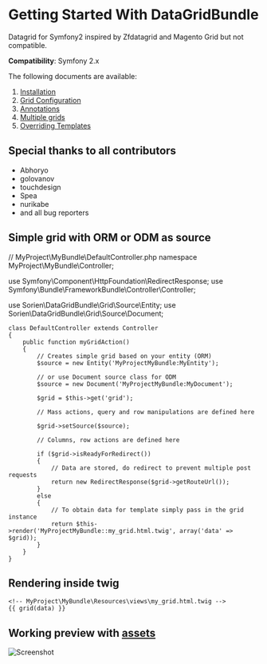 Getting Started With DataGridBundle
===================================

Datagrid for Symfony2 inspired by Zfdatagrid and Magento Grid but not compatible.

**Compatibility**: Symfony 2.x

The following documents are available:

1. [Installation](https://github.com/S0RIEN/DataGridBundle/blob/master/Resources/doc/installation.md)
2. [Grid Configuration](https://github.com/S0RIEN/DataGridBundle/blob/master/Resources/doc/grid_configuration.md)
3. [Annotations](https://github.com/S0RIEN/DataGridBundle/blob/master/Resources/doc/annotations.md)
4. [Multiple grids](https://github.com/S0RIEN/DataGridBundle/blob/master/Resources/doc/multiple_grids.md)
5. [Overriding Templates](https://github.com/S0RIEN/DataGridBundle/blob/master/Resources/doc/overriding_templates.md)

## Special thanks to all contributors

- Abhoryo
- golovanov
- touchdesign
- Spea
- nurikabe
- and all bug reporters

## Simple grid with ORM or ODM as source

// MyProject\MyBundle\DefaultController.php
namespace MyProject\MyBundle\Controller;

use Symfony\Component\HttpFoundation\RedirectResponse;
use Symfony\Bundle\FrameworkBundle\Controller\Controller;

use Sorien\DataGridBundle\Grid\Source\Entity;
use Sorien\DataGridBundle\Grid\Source\Document;

    class DefaultController extends Controller
    {
        public function myGridAction()
        {
            // Creates simple grid based on your entity (ORM)
            $source = new Entity('MyProjectMyBundle:MyEntity');

            // or use Document source class for ODM
            $source = new Document('MyProjectMyBundle:MyDocument');

            $grid = $this->get('grid');

            // Mass actions, query and row manipulations are defined here

            $grid->setSource($source);

            // Columns, row actions are defined here

            if ($grid->isReadyForRedirect())
            {
                // Data are stored, do redirect to prevent multiple post requests
                return new RedirectResponse($grid->getRouteUrl());
            }
            else
            {
                // To obtain data for template simply pass in the grid instance
                return $this->render('MyProjectMyBundle::my_grid.html.twig', array('data' => $grid));
            }
        }
    }

## Rendering inside twig

    <!-- MyProject\MyBundle\Resources\views\my_grid.html.twig -->
    {{ grid(data) }}


Working preview with [assets](https://github.com/S0RIEN/DataGridBundle/wiki/Working-preview-assets)
-----
<img src="http://vortex-portal.com/datagrid/grid2.png" alt="Screenshot" />
